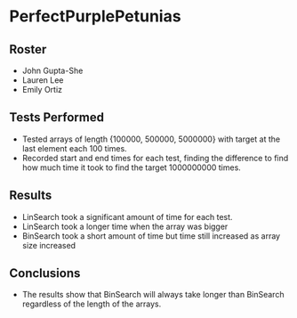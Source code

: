 # PerfectPurplePetunias

## Roster
* John Gupta-She
* Lauren Lee
* Emily Ortiz

## Tests Performed
* Tested arrays of length {100000, 500000, 5000000} with target at the last element each 100 times.
* Recorded start and end times for each test, finding the difference to find how much time it took to find the target 1000000000 times.

## Results
* LinSearch took a significant amount of time for each test.
* LinSearch took a longer time when the array was bigger
* BinSearch took a short amount of time but time still increased as array size increased

## Conclusions
* The results show that BinSearch will always take longer than BinSearch regardless of the length of the arrays. 
